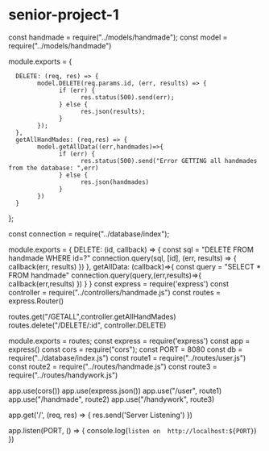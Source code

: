 # senior-project-1


const handmade = require("../models/handmade");
const model = require("../models/handmade")

module.exports = {

      DELETE: (req, res) => {
            model.DELETE(req.params.id, (err, results) => {
                  if (err) {
                        res.status(500).send(err);
                  } else {
                        res.json(results);
                  }
            });
      },
      getAllHandMades: (req,res) => {
            model.getAllData((err,handmades)=>{
                  if (err) {
                        res.status(500).send("Error GETTING all handmades from the database: ",err)
                  } else {
                        res.json(handmades)
                  }
            })
      }
};

const connection = require("../database/index");

module.exports = {
      DELETE: (id, callback) => {
            const sql = "DELETE FROM handmade WHERE id=?"
            connection.query(sql, [id], (err, results) => {
                  callback(err, results)
            })
      },
      getAllData: (callback)=>{
            const query = "SELECT * FROM handmade"
            connection.query(query,(err,results)=>{
                  callback(err,results)
            })
      }
}
const express = require('express')
const controller = require("../controllers/handmade.js")
const routes = express.Router()



routes.get("/GETALL",controller.getAllHandMades)
routes.delete("/DELETE/:id", controller.DELETE)

module.exports = routes;
const express = require('express')
const app = express()
const cors = require("cors");
const PORT = 8080
const db = require("../database/index.js")
const route1 = require("../routes/user.js")
const route2 = require("../routes/handmade.js")
const route3 = require("../routes/handywork.js")





app.use(cors())
app.use(express.json())
app.use("/user", route1)
app.use("/handmade", route2)
app.use("/handywork", route3)



app.get('/', (req, res) => {
      res.send('Server Listening')
})

app.listen(PORT, () => {
      console.log(`listen on  http://localhost:${PORT}`)
})